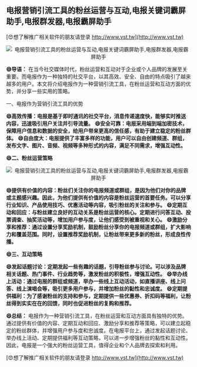 ## **电报营销引流工具的粉丝运营与互动,电报关键词霸屏助手,电报群发器,电报霸屏助手**

[😍想了解推广相关软件的朋友请登录 http://www.vst.tw](http://www.vst.tw)

 <center><img src="https://vst.tw/MP4/tuiguang/png/1.png" alt="电报营销引流工具的粉丝运营与互动,电报关键词霸屏助手,电报群发器,电报霸屏助手"></center>

**😄导语：**
在当今社交媒体时代，粉丝运营和互动对于企业或个人品牌的发展至关重要。而电报作为一种独特的社交平台，以其高效、安全、自由的特点吸引了越来越多的用户。本文将介绍电报作为一种营销引流工具，在粉丝运营和互动方面的优势，并分享一些实用的策略。

一、电报作为营销引流工具的优势

**😄高效传播：电报是基于即时通讯的社交平台，消息传递速度快，能够实时推送内容，迅速吸引用户关注并引导流量。**
**😄安全可靠：电报采用端到端加密技术，保障用户信息和数据的安全，给用户带来更高的信任感，有助于建立稳定的粉丝群体。**
**😄自由度大：电报提供了丰富多样的功能，用户可以自由创建频道、群组，发布文字、图片、音频、视频等多种形式的内容，满足不同需求，增强互动性。**

**😄二、粉丝运营策略**

 <center><img src="https://vst.tw/MP4/tuiguang/png/8.png" alt="电报营销引流工具的粉丝运营与互动,电报关键词霸屏助手,电报群发器,电报霸屏助手"></center>

**😄提供有价值的内容：粉丝们关注你的电报频道或群组，是因为他们对你的品牌或主题感兴趣。因此，为他们提供有价值的内容是粉丝运营的首要任务。可以分享行业知识、产品使用技巧、优惠活动等内容，吸引粉丝的关注和参与。**
**😄定期互动和回应：与粉丝建立良好的互动关系是粉丝运营的核心。定期进行问答互动、投票调查、抽奖活动等，增加用户参与度，让他们感受到被重视和关心。**
**😄激励分享和推荐：通过设置分享奖励机制，鼓励粉丝分享你的电报频道或群组，扩大影响力和覆盖范围。同时，设置推荐奖励机制，让粉丝带来更多新的粉丝，形成良性传播。**

**😄三、互动策略**

**😄发起话题讨论：定期发起一些有趣的话题，引导粉丝参与讨论。可以涉及品牌相关话题、热门事件、行业趋势等，激发粉丝的积极性，增强互动性。**
**😄举办线上活动：通过电报的群组或频道，举办一些线上互动活动，如直播讲座、线上问答、线上演唱会等，吸引更多用户参与，并增加粉丝的黏性和忠诚度。**
**😄定期提供福利：为了感谢粉丝的支持和参与，定期提供一些优惠券、折扣码等福利，让粉丝得到实实在在的回馈，同时也促进粉丝的复购和推荐。**

**😄总结：**
电报作为一种营销引流工具，在粉丝运营和互动方面具有独特的优势。通过提供有价值的内容、定期互动和回应、激励分享和推荐等策略，可以建立起稳定的粉丝群体，并增强用户参与度和忠诚度。在电报平台上，通过发起话题讨论、举办线上活动、定期提供福利等互动策略，可以进一步增强粉丝的黏性和互动性。因此，电报是一个强大的粉丝运营工具，值得企业和个人品牌去探索和利用。

[😍想了解推广相关软件的朋友请登录 http://www.vst.tw](http://www.vst.tw)



